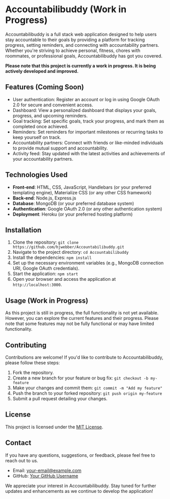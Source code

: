 # Accountabilibuddy (Work in Progress)

Accountabilibuddy is a full stack web application designed to help users stay accountable to their goals by providing a platform for tracking progress, setting reminders, and connecting with accountability partners. Whether you're striving to achieve personal, fitness, chores with roommates, or professional goals, Accountabilibuddy has got you covered.

**Please note that this project is currently a work in progress. It is being actively developed and improved.**

## Features (Coming Soon)

- User authentication: Register an account or log in using Google OAuth 2.0 for secure and convenient access.
- Dashboard: View a personalized dashboard that displays your goals, progress, and upcoming reminders.
- Goal tracking: Set specific goals, track your progress, and mark them as completed once achieved.
- Reminders: Set reminders for important milestones or recurring tasks to keep yourself on track.
- Accountability partners: Connect with friends or like-minded individuals to provide mutual support and accountability.
- Activity feed: Stay updated with the latest activities and achievements of your accountability partners.

## Technologies Used

- **Front-end**: HTML, CSS, JavaScript, Handlebars (or your preferred templating engine), Materialize CSS (or any other CSS framework)
- **Back-end**: Node.js, Express.js
- **Database**: MongoDB (or your preferred database system)
- **Authentication**: Google OAuth 2.0 (or any other authentication system)
- **Deployment**: Heroku (or your preferred hosting platform)

## Installation

1. Clone the repository: `git clone https://github.com/hjwebber/Accountabilibuddy.git`
2. Navigate to the project directory: `cd Accountabilibuddy`
3. Install the dependencies: `npm install`
4. Set up the necessary environment variables (e.g., MongoDB connection URI, Google OAuth credentials).
5. Start the application: `npm start`
6. Open your browser and access the application at `http://localhost:3000`.

## Usage (Work in Progress)

As this project is still in progress, the full functionality is not yet available. However, you can explore the current features and their progress. Please note that some features may not be fully functional or may have limited functionality.

## Contributing

Contributions are welcome! If you'd like to contribute to Accountabilibuddy, please follow these steps:

1. Fork the repository.
2. Create a new branch for your feature or bug fix: `git checkout -b my-feature`
3. Make your changes and commit them: `git commit -m "Add my feature"`
4. Push the branch to your forked repository: `git push origin my-feature`
5. Submit a pull request detailing your changes.

## License

This project is licensed under the [MIT License](https://opensource.org/licenses/MIT).

## Contact

If you have any questions, suggestions, or feedback, please feel free to reach out to us.

- Email: [your-email@example.com](mailto:haileyjwebber@gmail.com)
- GitHub: [Your GitHub Username](https://github.com/hjwebber)

We appreciate your interest in Accountabilibuddy. Stay tuned for further updates and enhancements as we continue to develop the application!
